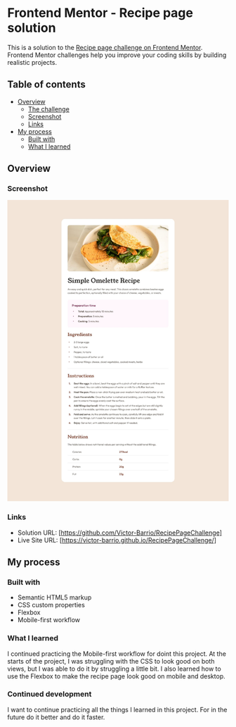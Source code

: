 # Frontend Mentor - Recipe page solution

This is a solution to the [Recipe page challenge on Frontend Mentor](https://www.frontendmentor.io/challenges/recipe-page-KiTsR8QQKm). Frontend Mentor challenges help you improve your coding skills by building realistic projects. 

## Table of contents

- [Overview](#overview)
  - [The challenge](#the-challenge)
  - [Screenshot](#screenshot)
  - [Links](#links)
- [My process](#my-process)
  - [Built with](#built-with)
  - [What I learned](#what-i-learned)

## Overview

### Screenshot

![](./design/desktop-design.jpg)

### Links

- Solution URL: [https://github.com/Victor-Barrio/RecipePageChallenge]
- Live Site URL: [https://victor-barrio.github.io/RecipePageChallenge/]

## My process

### Built with

- Semantic HTML5 markup
- CSS custom properties
- Flexbox
- Mobile-first workflow

### What I learned

I continued practicing the Mobile-first workflow for doint this project. At the starts of the project, I was struggling with the CSS to look good on both views, but I was able to do it by struggling a little bit. I also learned how to use the Flexbox to make the recipe page look good on mobile and desktop.

### Continued development

I want to continue practicing all the things I learned in this project. For in the future do it better and do it faster.
